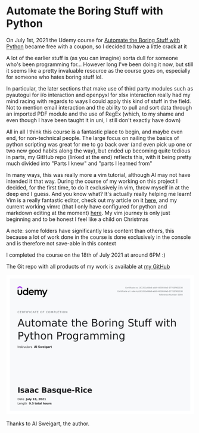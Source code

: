 # Automate the Boring Stuff with Python

On July 1st, 2021 the Udemy course for [Automate the Boring Stuff with Python](https://automatetheboringstuff.com/) became free with a coupon, so I decided to have a little crack at it

A lot of the earlier stuff is (as you can imagine) sorta dull for someone who's been programming for... However long I've been doing it now, but still it seems like a pretty invaluable resource as the course goes on, especially for someone who hates boring stuff lol.

In particular, the later sections that make use of third party modules such as pyautogui for i/o interaction and openpyxl for xlsx interaction really had my mind racing with regards to ways I could apply this kind of stuff in the field. Not to mention email interaction and the ability to pull and sort data through an imported PDF module and the use of RegEx (which, to my shame and even though I have been taught it in uni, I still don't exactly have down)

All in all I think this course is a fantastic place to begin, and maybe even end, for non-technical people. The large focus on nailing the basics of python scripting was great for me to go back over (and even pick up one or two new good habits along the way), but ended up becoming quite tedious in parts, my GitHub repo (linked at the end) reflects this, with it being pretty much divided into "Parts I knew" and "parts I learned from"

In many ways, this was really more a vim tutorial, although Al may not have intended it that way. During the course of my working on this project I decided, for the first time, to do it exclusively in vim, throw myself in at the deep end I guess. And you know what? It's actually really helping me learn! Vim is a really fantastic editor, check out my article on it [here](https://IBRice101.github.io/HacksocWiki/vim), and my current working vimrc (that I only have configured for python and markdown editing at the moment) [here](https://github.com/IBRice101/dotfiles/blob/main/vim/.vimrc). My vim journey is only just beginning and to be honest I feel like a child on Christmas

A note: some folders have significantly less content than others, this because a lot of work done in the course is done exclusively in the console and is therefore not save-able in this context

I completed the course on the 18th of July 2021 at around 6PM :)

The Git repo with all products of my work is available at [my GitHub](https://github.com/IBRice101/automate-the-boring-stuff)

![My Certificate of Completion](media/Certificate.jpg)

Thanks to Al Sweigart, the author.
